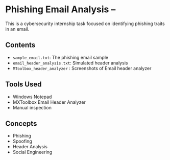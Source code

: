 #  Phishing Email Analysis –

This is a cybersecurity internship task focused on identifying phishing traits in an email.

##  Contents
- `sample_email.txt`: The phishing email sample
- `email_header_analysis.txt`: Simulated header analysis
- `MToolbox_header_analyzer` : Screenshots of Email header analyzer

##  Tools Used
- Windows Notepad
- MXToolbox Email Header Analyzer
- Manual inspection

##  Concepts
- Phishing
- Spoofing
- Header Analysis
- Social Engineering
